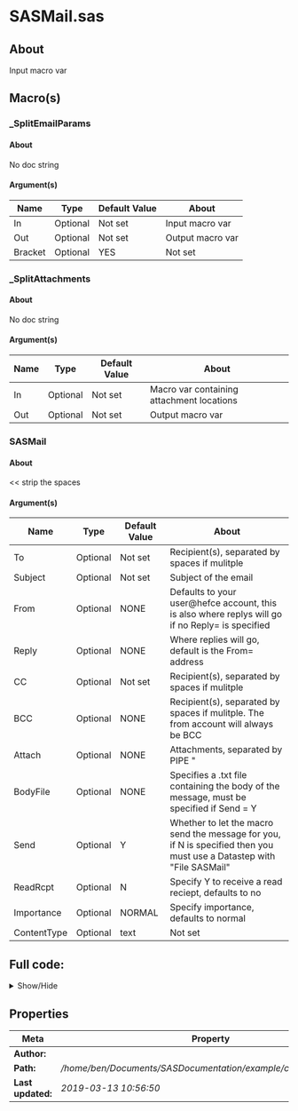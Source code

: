 # SASMail.sas

## About
Input macro var

## Macro(s)
### _SplitEmailParams
#### About
No doc string

#### Argument(s)

| Name | Type | Default Value | About |
| --- | --- | --- | --- |
| In | Optional | Not set | Input macro var |
| Out | Optional | Not set | Output macro var |
| Bracket | Optional | YES | Not set |


### _SplitAttachments
#### About
No doc string

#### Argument(s)

| Name | Type | Default Value | About |
| --- | --- | --- | --- |
| In | Optional | Not set | Macro var containing attachment locations |
| Out | Optional | Not set | Output macro var |


### SASMail
#### About
<< strip the spaces


#### Argument(s)

| Name | Type | Default Value | About |
| --- | --- | --- | --- |
| To | Optional | Not set | Recipient(s), separated by spaces if mulitple |
| Subject | Optional | Not set | Subject of the email |
| From | Optional | NONE  | Defaults to your user@hefce account, this is also where replys will go if no Reply= is specified |
| Reply | Optional | NONE  | Where replies will go, default is the From= address |
| CC | Optional | Not set | Recipient(s), separated by spaces if mulitple |
| BCC | Optional | NONE | Recipient(s), separated by spaces if mulitple. The from account will always be BCC |
| Attach | Optional | NONE  | Attachments, separated by PIPE "|" if multiple |
| BodyFile | Optional | NONE  | Specifies a .txt file containing the body of the message, must be specified if Send = Y |
| Send | Optional | Y  | Whether to let the macro send the message for you, if N is specified then you must use a Datastep with "File SASMail" |
| ReadRcpt | Optional | N  | Specify Y to receive a read reciept, defaults to no |
| Importance | Optional | NORMAL  | Specify importance, defaults to normal |
| ContentType | Optional | text | Not set |


## Full code:

<details><summary>Show/Hide</summary>

~~~~sas

*Macro to split space separated parameters and return a global
variable of them in quotes, all incased by brackets;
%Macro _SplitEmailParams(In=/*Input macro var*/, Out=/*Output macro var*/,Bracket=YES);
%local i;
	%if &Bracket=YES %then %Let Str =( ;
  %else %let Str = %str();
	%Do i = 1 %to %sysFunc(CountW(&In., |, s)); * |, s << used to cope with new lines in variables and make sure dots in addresses dont get  counted;
		%Let AddStr = %Scan(&In., &i., |, s);
		%Let Str = &Str."&AddStr.";
	%End;
	%if &Bracket=YES %then %Let Str = &Str);

	%Global &Out.;
	%Let &Out.=&Str.;
%MEnd _SplitEmailParams;

%Macro _SplitAttachments(In=/*Macro var containing attachment locations*/, Out=/*Output macro var*/);
	%local i;

	%Let Str =;
	%Do i = 1 %to %sysFunc(CountW(&In., |));
		%Let AddStr = %Scan(&In., &i., |);
		%Let Str = &Str. "&AddStr." ct='application/octet-stream' ;
	%End;


	%Global &Out.;
	%Let &Out.=&Str.;
%MEnd _SplitAttachments;



*Macro to set FileName Email settings and possibly send message;
*Comparisons of email addresses wrapped in quotes to mask hyphens and apostrophes;


%Macro SASMail(To=/*Recipient(s), separated by spaces if mulitple*/,
				Subject =/*Subject of the email*/,
				From=NONE /*Defaults to your user@hefce account, this is also where replys will go if no Reply= is specified*/,
				Reply=NONE /*Where replies will go, default is the From= address*/,
				CC=/*Recipient(s), separated by spaces if mulitple*/,
				BCC=NONE/*Recipient(s), separated by spaces if mulitple. The from account will always be BCC*/,
				Attach=NONE /*Attachments, separated by PIPE "|" if multiple*/,
				BodyFile=NONE /*Specifies a .txt file containing the body of the message, must be specified if Send = Y*/,
				Send=Y /*Whether to let the macro send the message for you, if N is specified then you must use a Datastep with "File SASMail"*/,
				ReadRcpt=N /*Specify Y to receive a read reciept, defaults to no*/,
				Importance=NORMAL /*Specify importance, defaults to normal*/,
				ContentType=text/plain
				);

	*Email system settings;
	Options EmailSys = SMTP EmailHost = "" EmailAuthProtocol = None;

	*Set some utility vars;
	%Let Colon=:;
	%Let Err = ERROR&Colon.;
	%Let Warn = WARNING&Colon.;

	*Try to determine the users email address;
	%Let UserEmail = NONE;
data _FmtOut;
set library._FmtOut (where=(FmtName in ("FNAME" "LNAME")) encoding="ASCII");
run;
	Proc SQL NoPrint;
		Create Table _UserEmail as
		Select a.Start as UserName, a.Label as FName, b.Label as LName,
			substr(a.Label, 1, 1) || "." || strip(b.Label) || "@officeforstudents.org.uk" as EmailAddress,
			Count(substr(a.Label, 1, 1) || "." || strip(b.Label) || "@officeforstudents.org.uk") as AddressCount
		From (Select Start, Label from _FmtOut where FMTName = "FNAME") as a
		Left Join (Select Start, Label from _FmtOut where FMTName = "LNAME") as b
		On a.Start = b.Start
		Where upcase(UserName) = upcase("&SysUserID.")
		Group by substr(a.Label, 1, 1) || "." || strip(b.Label) || "@officeforstudents.org.uk";
		
		Select Count(*)
		Into :_NumAddressFound
		From _UserEmail where FName ne "" 
							and LName ne ""
							and AddressCount = 1;
		
		%If %eval(&_NumAddressFound = 1) %then %do;
			Select EmailAddress
			Into :UserEmail separated by "" /*<< strip the spaces*/
			From _UserEmail where FName ne "" 
								and LName ne ""
								and AddressCount = 1;
		%End;
	Quit;

	Proc Datasets Lib=Work Nolist;
		Delete _FmtOut;
	Quit;

	*If email address couldnt be worked out (maybe multiples or no last name) and from=NONE
	then end the program;
	%If "&UserEmail." = "NONE" and "&From." = "NONE" %then %do;
		%Put &Err. Your @hefce email address could not be resolved from your username;
		%Put &Err. Check Work._UserEmail;
		%Put &Err. Please specify a "from" address using From=;
		%Abort Cancel;
	%End;

	*Delete _UserEmail if we get to this point;
	Proc Datasets Lib=Work Nolist;
		Delete _UserEmail;
	Quit;

	*Check BodyFile is provided if send = Y;
	%If %upcase(&Send.) = Y and %upcase("&BodyFile.") = "NONE" %then %do;
		%Put &Err You must specify a value for BodyFile if Send = Y;
		%Abort Cancel;
	%End;

	*Check values for importance are valid;
	%If %upcase(&Importance.) ne LOW and
		%upcase(&Importance.) ne NORMAL and
		%upcase(&Importance.) ne HIGH %then %do;
			%Put &Err. You must choose either Low, Normal or High for Importance=;
			%Abort Cancel;
	%End;
	
	*Split and prepare space seperated parameters;
	%_SplitEmailParams(In = &To., Out = _To);
	%_SplitEmailParams(In = &CC., Out = _CC);
	%If "&From." = "NONE" and "&BCC." = "NONE" %then %do;
		%_SplitEmailParams(In = &UserEmail., Out = _From); *From is not space separated (you cant have more than one), but the macro does prepare it properly;
		%_SplitEmailParams(In = &UserEmail., Out = _BCC);
	%End;
	%Else %if "&From." ne "NONE" and "&BCC." ne "NONE" %then %do;
		%_SplitEmailParams(In = &From., Out = _From);
		%_SplitEmailParams(In = &From. &BCC., Out = _BCC);
	%End;
	%Else %if "&From." ne "NONE" and "&BCC." = "NONE" %then %do;
		%_SplitEmailParams(In = &From., Out = _From);
		%_SplitEmailParams(In = &From., Out = _BCC);
	%End;
	%Else %if "&From." = "NONE" and "&BCC." ne "NONE" %then %do;
		%_SplitEmailParams(In = &UserEmail., Out = _From);
		%_SplitEmailParams(In = &UserEmail. &BCC., Out = _BCC);
	%End;

	
	*The _Attach var should include the "Attach=" option statement if attachments
	are being sent, otherwise set it to blank. SAS errors if Attach= is specified
	on the filename but no file is offered (unlike blank CC, To, etc);
	%If %upcase("&Attach.") ne "NONE" %then %do;
		%_SplitAttachments(In = &Attach., Out = _Attach);
		%Let _Attach = Attach = (&_Attach);
	%End;
	%Else %let _Attach=;
	
	*Set blank for read receipt variable if no, if yes set it to option value;
	%If %upcase(&ReadRcpt.) = N %then %Let _ReadRcpt =;
	%Else %if %upcase(&ReadRcpt.) = Y %then %let _ReadRcpt= ReadReceipt;
	%Else %do;
		%Put &Err ReadRcpt= must be either Y or N;
		%Abort Cancel;
	%End;

	*Set ("") for _Reply if Reply=NONE;
	%If %upcase(&Reply.) = NONE %then %let _Reply=("");
	%Else %let _Reply = "&Reply.";

	*Put quotes around other vars, just so its tidy in the filename statement!;
	%Let _Subject = "&Subject.";
	%Let _Importance = "&Importance";

	*Create the FileName statement;
	*Sender added to create consistent From: message in email. Masks username@hefce-sasX.ac.uk. A. Olsen - 03.04.2018;
	FileName SASMail Email To=&_To. Subject=&_Subject. From=&_From. Sender=&_From. Replyto=&_Reply.
							CC=&_CC. BCC=&_BCC.
							Importance=&_Importance.
							Content_type="&ContentType"
							&_ReadRcpt. &_Attach.;

	%Put FileName SASMail Email To=&_To. Subject=&_Subject. From=&_From. Sender=&_From. Replyto=&_Reply.
							CC=&_CC. BCC=&_BCC.
							Importance=&_Importance.
							Content_type="&ContentType"
							&_ReadRcpt. &_Attach.;

	*If Send=Y, send the email;
	%If %upcase(&Send.) = Y %then %do;
		Data _NULL_;
			File SASMail;
			InFile "&BodyFile." missover dlm='09'x;
			Format Line $4096.;
			Input Line;
			Put Line;
		Run;

		%Put NOTE&Colon. Email sent with From=&_From.;
	%End;
	
	*Delete the global vars made by _SplitEmailParams;
	%SymDel _To _CC _BCC;
	%If %upcase("&Attach.") ne "NONE" %then %symDel _Attach;
%MEnd SASMail;

~~~~

</details>

## Properties

| Meta | Property |
| --- | --- |
| **Author:** | |
| **Path:** | */home/ben/Documents/SASDocumentation/example/code/SASMail.sas* |
| **Last updated:** | *2019-03-13 10:56:50* |
